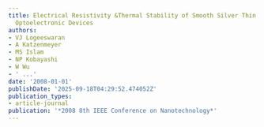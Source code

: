 ```yaml
---
title: Electrical Resistivity &Thermal Stability of Smooth Silver Thin Film for Nanoscale
  Optoelectronic Devices
authors:
- VJ Logeeswaran
- A Katzenmeyer
- MS Islam
- NP Kobayashi
- W Wu
- ' ...'
date: '2008-01-01'
publishDate: '2025-09-18T04:29:52.474052Z'
publication_types:
- article-journal
publication: '*2008 8th IEEE Conference on Nanotechnology*'
---
```

